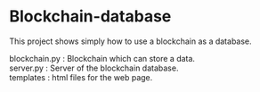 # Blockchain-database
This project shows simply how to use a blockchain as a database.<br>


blockchain.py : Blockchain which can store a data.<br>
server.py : Server of the blockchain database.<br>
templates : html files for the web page.
